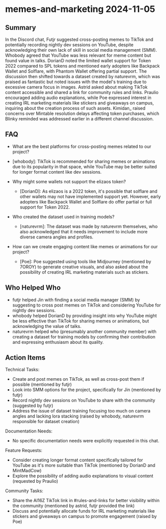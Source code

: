 # memes-and-marketing 2024-11-05

## Summary

In the Discord chat, Futjr suggested cross-posting memes to TikTok and potentially recording nightly dev sessions on YouTube, despite acknowledging their own lack of skill in social media management (SMM). Whobody agreed that YouTube was less relevant for meme content but found value in talks. DorianD noted the limited wallet support for Token 2022 compared to SPL tokens and mentioned early adopters like Backpack Wallet and Solflare, with Phantom Wallet offering partial support. The discussion then shifted towards a dataset created by naturevrm, which was praised as fantastic but noted issues with the model's training due to excessive camera focus in images. Astrid asked about making TikTok content accessible and shared a link for community rules and links. Praulio encouraged adding audio explanations, while Poe expressed interest in creating IRL marketing materials like stickers and giveaways on campus, inquiring about the creation process of such assets. Kimidan\_ raised concerns over Mintable resolution delays affecting token purchases, which Blinky reminded was addressed earlier in a different channel discussion.

## FAQ

- What are the best platforms for cross-posting memes related to our project?
- [whobody]: TikTok is recommended for sharing memes or animations due to its popularity in that space, while YouTube may be better suited for longer format content like dev sessions.

- Why might some wallets not support the elizaos token?

    - [DorianD]: As elizaos is a 2022 token, it's possible that solflare and other wallets may not have implemented support yet. However, early adopters like Backpack Wallet and Solflare do offer partial or full support for Token 2022.

- Who created the dataset used in training models?

    - [naturevrm]: The dataset was made by naturevrm themselves, who also acknowledged that it needs improvement to include more diverse camera angles and profiles.

- How can we create engaging content like memes or animations for our project?
    - [Poe]: Poe suggested using tools like Midjourney (mentioned by 7OROY) to generate creative visuals, and also asked about the possibility of creating IRL marketing materials such as stickers.

## Who Helped Who

- futjr helped Jin with finding a social media manager (SMM) by suggesting to cross post memes on TikTok and considering YouTube for nightly dev sessions.
- whobody helped DorianD by providing insight into why YouTube might be less effective than TikTok for sharing memes or animations, but acknowledging the value of talks.
- naturevrm helped who (presumably another community member) with creating a dataset for training models by confirming their contribution and expressing enthusiasm about its quality.

## Action Items

Technical Tasks:

- Create and post memes on TikTok, as well as cross-post them if possible (mentioned by futjr)
- Look into SMM options for the project, specifically for Jin (mentioned by futjr)
- Record nightly dev sessions on YouTube to share with the community (suggested by futjr)
- Address the issue of dataset training focusing too much on camera angles and lacking lora stacking (raised by whobody, naturevrm responsible for dataset creation)

Documentation Needs:

- No specific documentation needs were explicitly requested in this chat.

Feature Requests:

- Consider creating longer format content specifically tailored for YouTube as it's more suitable than TikTok (mentioned by DorianD and MintMadCow)
- Explore the possibility of adding audio explanations to visual content (requested by Praulio)

Community Tasks:

- Share the AI16Z TikTok link in #rules-and-links for better visibility within the community (mentioned by astrid, futjr provided the link)
- Discuss and potentially allocate funds for IRL marketing materials like stickers and giveaways on campus to promote engagement (raised by Poe)

